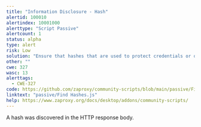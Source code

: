 ```yaml
---
title: "Information Disclosure - Hash"
alertid: 100010
alertindex: 10001000
alerttype: "Script Passive"
alertcount: 1
status: alpha
type: alert
risk: Low
solution: "Ensure that hashes that are used to protect credentials or other resources are not leaked by the web server or database. There is typically no requirement for password hashes to be accessible to the web browser. "
other: ""
cwe: 327
wasc: 13
alerttags: 
  - CWE-327
code: https://github.com/zaproxy/community-scripts/blob/main/passive/Find%20Hashes.js
linktext: "passive/Find Hashes.js"
help: https://www.zaproxy.org/docs/desktop/addons/community-scripts/
---
```

A hash was discovered in the HTTP response body.
